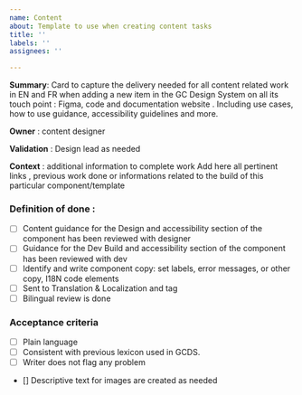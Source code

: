 ```yaml
---
name: Content
about: Template to use when creating content tasks
title: ''
labels: ''
assignees: ''

---
```


**Summary**: Card to capture the delivery needed for all content related work in EN and FR when adding a new item in the GC Design System on all its touch point : Figma, code and documentation website .
Including use cases, how to use guidance, accessibility guidelines and more.

**Owner** : content designer

**Validation** : Design lead as needed

**Context** : additional information to complete work
Add here all pertinent links , previous work done or informations related to the build of this particular component/template

### Definition of done :
- [ ] Content guidance for the Design and accessibility section of the component has been reviewed with designer
- [ ] Guidance for the Dev Build and accessibility section of the component has been reviewed with dev
- [ ] Identify and write component copy: set labels, error messages, or other copy, I18N code elements
- [ ] Sent to Translation & Localization and tag
- [ ] Bilingual review is done

### Acceptance criteria
- [ ] Plain language
- [ ] Consistent with previous lexicon used in GCDS.
- [ ] Writer does not flag any problem
- [] Descriptive text for images are created as needed

